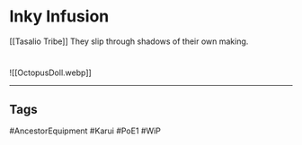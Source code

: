 # Inky Infusion
[[Tasalio Tribe]]
They slip through shadows of their own making.

#
![[OctopusDoll.webp]]

---
## Tags
#AncestorEquipment
#Karui
#PoE1 
#WiP 